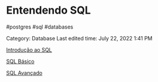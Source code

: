 # Entendendo SQL

#postgres
#sql
#databases 

Category: Database
Last edited time: July 22, 2022 1:41 PM

[Introdução ao SQL](Introdução%20ao%20SQL%20b96a420add72460f974d0ee2b4fd954b.md)

[SQL Básico](SQL%20Básico%200054c1ac545941c1b7b7a6212a01dc0c.md)

[SQL Avançado](SQL%20Avançado%20ceac15b91e1f42bea0fe47cb94c1dc6a.md)